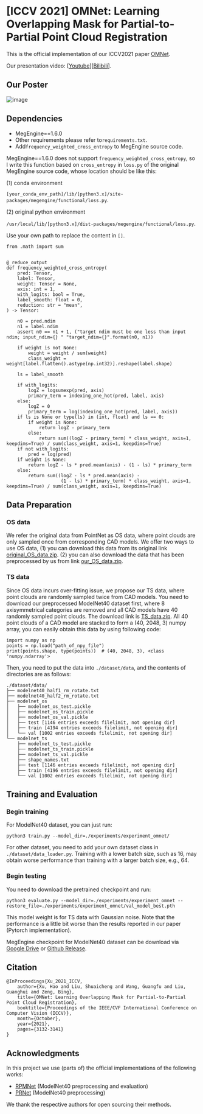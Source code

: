 # [ICCV 2021] OMNet: Learning Overlapping Mask for Partial-to-Partial Point Cloud Registration

This is the official implementation of our ICCV2021 paper [OMNet](https://openaccess.thecvf.com/content/ICCV2021/papers/Xu_OMNet_Learning_Overlapping_Mask_for_Partial-to-Partial_Point_Cloud_Registration_ICCV_2021_paper.pdf).

Our presentation video: [[Youtube](https://www.youtube.com/watch?v=u2lTKsom8oU)][[Bilibili](https://www.bilibili.com/video/BV1Ef4y1J7XP/)].

## Our Poster

![image](./images/OMNet_poster.png)

## Dependencies

* MegEngine==1.6.0
* Other requirements please refer to`requirements.txt`.
* Add`frequency_weighted_cross_entropy` to MegEngine source code.

MegEngine==1.6.0 does not support `frequency_weighted_cross_entropy`, so I write this function based on `cross_entropy` in `loss.py` of the original MegEngine source code, whose location should be like this:

(1) conda environment

`[your_conda_env_path]/lib/[python3.x]/site-packages/megengine/functional/loss.py`.

(2) original python environment

`/usr/local/lib/[python3.x]/dist-packages/megengine/functional/loss.py`.

Use your own path to replace the content in `[]`.

```
from .math import sum


@_reduce_output
def frequency_weighted_cross_entropy(
    pred: Tensor,
    label: Tensor,
    weight: Tensor = None,
    axis: int = 1,
    with_logits: bool = True,
    label_smooth: float = 0,
    reduction: str = "mean",
) -> Tensor:

    n0 = pred.ndim
    n1 = label.ndim
    assert n0 == n1 + 1, ("target ndim must be one less than input ndim; input_ndim={} " "target_ndim={}".format(n0, n1))

    if weight is not None:
        weight = weight / sum(weight)
        class_weight = weight[label.flatten().astype(np.int32)].reshape(label.shape)

    ls = label_smooth

    if with_logits:
        logZ = logsumexp(pred, axis)
        primary_term = indexing_one_hot(pred, label, axis)
    else:
        logZ = 0
        primary_term = log(indexing_one_hot(pred, label, axis))
    if ls is None or type(ls) in (int, float) and ls == 0:
        if weight is None:
            return logZ - primary_term
        else:
            return sum((logZ - primary_term) * class_weight, axis=1, keepdims=True) / sum(class_weight, axis=1, keepdims=True)
    if not with_logits:
        pred = log(pred)
    if weight is None:
        return logZ - ls * pred.mean(axis) - (1 - ls) * primary_term
    else:
        return sum((logZ - ls * pred.mean(axis) -
                    (1 - ls) * primary_term) * class_weight, axis=1, keepdims=True) / sum(class_weight, axis=1, keepdims=True)
```

## Data Preparation

### OS data

We refer the original data from PointNet as OS data, where point clouds are only sampled once from corresponding CAD models. We offer two ways to use OS data, (1) you can download this data from its original link [original_OS_data.zip](http://modelnet.cs.princeton.edu/). (2) you can also download the data that has been preprocessed by us from link [our_OS_data.zip](https://drive.google.com/file/d/1rXnbXwD72tkeu8x6wboMP0X7iL9LiBPq/view?usp=sharing).

### TS data

Since OS data incurs over-fitting issue, we propose our TS data, where point clouds are randomly sampled twice from CAD models. You need to download our preprocessed ModelNet40 dataset first, where 8 axisymmetrical categories are removed and all CAD models have 40 randomly sampled point clouds. The download link is [TS_data.zip](https://drive.google.com/file/d/1DPBBI3Ulvp2Mx7SAZaBEyvADJzBvErFF/view?usp=sharing). All 40 point clouds of a CAD model are stacked to form a (40, 2048, 3) numpy array, you can easily obtain this data by using following code:

```
import numpy as np
points = np.load("path_of_npy_file")
print(points.shape, type(points))  # (40, 2048, 3), <class 'numpy.ndarray'>
```

Then, you need to put the data into `./dataset/data`, and the contents of directories are as follows:

```
./dataset/data/
├── modelnet40_half1_rm_rotate.txt
├── modelnet40_half2_rm_rotate.txt
├── modelnet_os
│   ├── modelnet_os_test.pickle
│   ├── modelnet_os_train.pickle
│   ├── modelnet_os_val.pickle
│   ├── test [1146 entries exceeds filelimit, not opening dir]
│   ├── train [4194 entries exceeds filelimit, not opening dir]
│   └── val [1002 entries exceeds filelimit, not opening dir]
└── modelnet_ts
    ├── modelnet_ts_test.pickle
    ├── modelnet_ts_train.pickle
    ├── modelnet_ts_val.pickle
    ├── shape_names.txt
    ├── test [1146 entries exceeds filelimit, not opening dir]
    ├── train [4196 entries exceeds filelimit, not opening dir]
    └── val [1002 entries exceeds filelimit, not opening dir]
```

## Training and Evaluation

### Begin training

For ModelNet40 dataset, you can just run:

```
python3 train.py --model_dir=./experiments/experiment_omnet/
```

For other dataset, you need to add your own dataset class in `./dataset/data_loader.py`. Training with a lower batch size, such as 16, may obtain worse performance than training with a larger batch size, e.g., 64.

### Begin testing

You need to download the pretrained checkpoint and run:

```
python3 evaluate.py --model_dir=./experiments/experiment_omnet --restore_file=./experiments/experiment_omnet/val_model_best.pth
```

This model weight is for TS data with Gaussian noise. Note that the performance is a little bit worse than the results reported in our paper (Pytorch implementation).

MegEngine checkpoint for ModelNet40 dataset can be download via [Google Drive](https://drive.google.com/file/d/1xkWQeMabQhO4zqg6X3aj_VQCMHgeBUsD/view?usp=sharing) or [Github Release](https://github.com/megvii-research/OMNet/releases/download/V1.0.0/val_model_best.pth).

## Citation

```
@InProceedings{Xu_2021_ICCV,
    author={Xu, Hao and Liu, Shuaicheng and Wang, Guangfu and Liu, Guanghui and Zeng, Bing},
    title={OMNet: Learning Overlapping Mask for Partial-to-Partial Point Cloud Registration},
    booktitle={Proceedings of the IEEE/CVF International Conference on Computer Vision (ICCV)},
    month={October},
    year={2021},
    pages={3132-3141}
}
```

## Acknowledgments

In this project we use (parts of) the official implementations of the following works:

* [RPMNet](https://github.com/yewzijian/RPMNet) (ModelNet40 preprocessing and evaluation)
* [PRNet](https://github.com/WangYueFt/prnet) (ModelNet40 preprocessing)

We thank the respective authors for open sourcing their methods.
